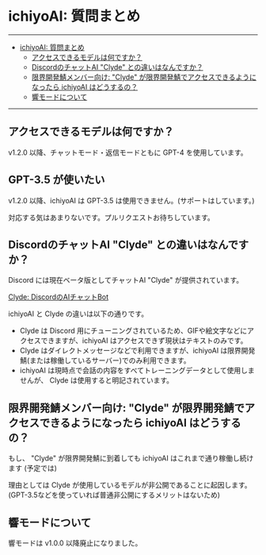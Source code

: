 # ichiyoAI: 質問まとめ

----

- [ichiyoAI: 質問まとめ](#ichiyoai-質問まとめ)
  - [アクセスできるモデルは何ですか？](#アクセスできるモデルは何ですか)
  - [DiscordのチャットAI "Clyde" との違いはなんですか？](#discordのチャットai-clyde-との違いはなんですか)
  - [限界開発鯖メンバー向け: "Clyde" が限界開発鯖でアクセスできるようになったら ichiyoAI はどうするの？](#限界開発鯖メンバー向け-clyde-が限界開発鯖でアクセスできるようになったら-ichiyoai-はどうするの)
  - [響モードについて](#響モードについて)

----

## アクセスできるモデルは何ですか？

v1.2.0 以降、チャットモード・返信モードともに GPT-4 を使用しています。

## GPT-3.5 が使いたい

v1.2.0 以降、ichiyoAI は GPT-3.5 は使用できません。(サポートはしています。)

対応する気はあまりないです。プルリクエストお待ちしています。

## DiscordのチャットAI "Clyde" との違いはなんですか？

Discord には現在ベータ版としてチャットAI "Clyde" が提供されています。

[Clyde: DiscordのAIチャットBot](https://support.discord.com/hc/ja/articles/13066317497239)

ichiyoAI と Clyde の違いは以下の通りです。

- Clyde は Discord 用にチューニングされているため、GIFや絵文字などにアクセスできますが、ichiyoAI はアクセスできず現状はテキストのみです。
- Clyde はダイレクトメッセージなどで利用できますが、ichiyoAI は限界開発鯖(または稼働しているサーバー)でのみ利用できます。
- ichiyoAI は現時点で会話の内容をすべてトレーニングデータとして使用しませんが、 Clyde は使用すると明記されています。

## 限界開発鯖メンバー向け: "Clyde" が限界開発鯖でアクセスできるようになったら ichiyoAI はどうするの？

もし、 "Clyde" が限界開発鯖に到着しても ichiyoAI はこれまで通り稼働し続けます (予定では)

理由としては Clyde が使用しているモデルが非公開であることに起因します。(GPT-3.5などを使っていれば普通非公開にするメリットはないため)

## 響モードについて

響モードは v1.0.0 以降廃止になりました。

